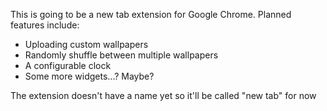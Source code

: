 This is going to be a new tab extension for Google Chrome. Planned features include:
* Uploading custom wallpapers
* Randomly shuffle between multiple wallpapers
* A configurable clock
* Some more widgets...? Maybe?

The extension doesn't have a name yet so it'll be called "new tab" for now
